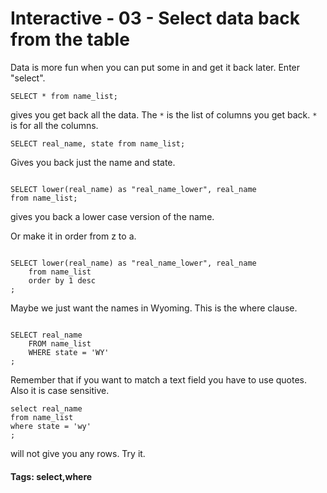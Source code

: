 


<style>
.pagebreak { page-break-before: always; }
.half { height: 200px; }
</style>








# Interactive - 03 - Select data back from the table

Data is more fun when you can put some in and get it 
back later.  Enter "select".

```
SELECT * from name_list;

```

gives you get back all the data.  The `*` is the list
of columns you get back.  `*` is for all the columns.

```
SELECT real_name, state from name_list;

```

Gives you back just the name and state.

```

SELECT lower(real_name) as "real_name_lower", real_name
from name_list;

```

gives you back a lower case version of the name.

Or make it in order from z to a.

```

SELECT lower(real_name) as "real_name_lower", real_name
	from name_list
	order by 1 desc
;

```

Maybe we just want the names in Wyoming.  This is the
where clause.

```

SELECT real_name
	FROM name_list
	WHERE state = 'WY'
;

```

Remember that if you want to match a text field you
have to use quotes.  Also it is case sensitive.

```
select real_name
from name_list
where state = 'wy'
;
```

will not give you any rows.  Try it.

#### Tags: select,where 
